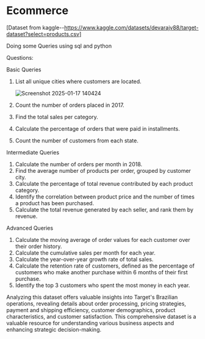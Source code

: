 # Ecommerce
[Dataset from kaggle--https://www.kaggle.com/datasets/devarajv88/target-dataset?select=products.csv]

Doing some Queries using sql and python

Questions:

Basic Queries
1. List all unique cities where customers are located.

   ![Screenshot 2025-01-17 140424](https://github.com/user-attachments/assets/720cf485-a4ee-48ac-af75-fb20c448d948)

3. Count the number of orders placed in 2017.
4. Find the total sales per category.
5. Calculate the percentage of orders that were paid in installments.
6. Count the number of customers from each state. 

Intermediate Queries
1. Calculate the number of orders per month in 2018.
2. Find the average number of products per order, grouped by customer city.
3. Calculate the percentage of total revenue contributed by each product category.
4. Identify the correlation between product price and the number of times a product has been purchased.
5. Calculate the total revenue generated by each seller, and rank them by revenue.

Advanced Queries
1. Calculate the moving average of order values for each customer over their order history.
2. Calculate the cumulative sales per month for each year.
3. Calculate the year-over-year growth rate of total sales.
4. Calculate the retention rate of customers, defined as the percentage of customers who make another purchase within 6 months of their first purchase.
5. Identify the top 3 customers who spent the most money in each year.


Analyzing this dataset offers valuable insights into Target's Brazilian operations, revealing details about order processing, pricing strategies, payment and shipping efficiency, customer demographics, product characteristics, and customer satisfaction. This comprehensive dataset is a valuable resource for understanding various business aspects and enhancing strategic decision-making.
